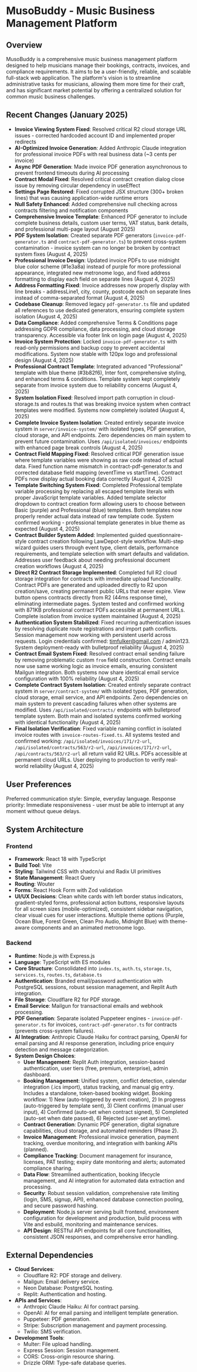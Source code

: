 # MusoBuddy - Music Business Management Platform

## Overview
MusoBuddy is a comprehensive music business management platform designed to help musicians manage their bookings, contracts, invoices, and compliance requirements. It aims to be a user-friendly, reliable, and scalable full-stack web application. The platform's vision is to streamline administrative tasks for musicians, allowing them more time for their craft, and has significant market potential by offering a centralized solution for common music business challenges.

## Recent Changes (January 2025)
- **Invoice Viewing System Fixed**: Resolved critical R2 cloud storage URL issues - corrected hardcoded account ID and implemented proper redirects
- **AI-Optimized Invoice Generation**: Added Anthropic Claude integration for professional invoice PDFs with real business data (~3 cents per invoice)
- **Async PDF Generation**: Made invoice PDF generation asynchronous to prevent frontend timeouts during AI processing
- **Contract Modal Fixed**: Resolved critical contract creation dialog close issue by removing circular dependency in useEffect
- **Settings Page Restored**: Fixed corrupted JSX structure (300+ broken lines) that was causing application-wide runtime errors
- **Null Safety Enhanced**: Added comprehensive null checking across contracts filtering and notification components
- **Comprehensive Invoice Template**: Enhanced PDF generator to include complete business details, custom user terms, VAT status, bank details, and professional multi-page layout (August 2025)
- **PDF System Isolation**: Created separate PDF generators (`invoice-pdf-generator.ts` and `contract-pdf-generator.ts`) to prevent cross-system contamination - invoice system can no longer be broken by contract system fixes (August 4, 2025)
- **Professional Invoice Design**: Updated invoice PDFs to use midnight blue color scheme (#1e3a8a) instead of purple for more professional appearance, integrated new metronome logo, and fixed address formatting to display each field on separate lines (August 4, 2025)
- **Address Formatting Fixed**: Invoice addresses now properly display with line breaks - addressLine1, city, county, postcode each on separate lines instead of comma-separated format (August 4, 2025)
- **Codebase Cleanup**: Removed legacy `pdf-generator.ts` file and updated all references to use dedicated generators, ensuring complete system isolation (August 4, 2025)
- **Data Compliance**: Added comprehensive Terms & Conditions page addressing GDPR compliance, data processing, and cloud storage transparency. Accessible via footer link on login page (August 4, 2025)
- **Invoice System Protection**: Locked `invoice-pdf-generator.ts` with read-only permissions and backup copy to prevent accidental modifications. System now stable with 120px logo and professional design (August 4, 2025)
- **Professional Contract Template**: Integrated advanced "Professional" template with blue theme (#3b82f6), Inter font, comprehensive styling, and enhanced terms & conditions. Template system kept completely separate from invoice system due to reliability concerns (August 4, 2025)
- **System Isolation Fixed**: Resolved import path corruption in cloud-storage.ts and routes.ts that was breaking invoice system when contract templates were modified. Systems now completely isolated (August 4, 2025)
- **Complete Invoice System Isolation**: Created entirely separate invoice system in `server/invoice-system/` with isolated types, PDF generation, cloud storage, and API endpoints. Zero dependencies on main system to prevent future contamination. Uses `/api/isolated/invoices/` endpoints with enhanced page break controls (August 4, 2025)
- **Contract Field Mapping Fixed**: Resolved critical PDF generation issue where template variables were showing as raw code instead of actual data. Fixed function name mismatch in contract-pdf-generator.ts and corrected database field mapping (eventTime vs startTime). Contract PDFs now display actual booking data correctly (August 4, 2025)
- **Template Switching System Fixed**: Completed Professional template variable processing by replacing all escaped template literals with proper JavaScript template variables. Added template selector dropdown to contract creation form allowing users to choose between Basic (purple) and Professional (blue) templates. Both templates now properly render actual data instead of raw template code. System confirmed working - professional template generates in blue theme as expected (August 4, 2025)
- **Contract Builder System Added**: Implemented guided questionnaire-style contract creation following LawDepot-style workflow. Multi-step wizard guides users through event type, client details, performance requirements, and template selection with smart defaults and validation. Addresses user feedback about needing professional document creation workflows (August 4, 2025)
- **Direct R2 Contract Storage Implemented**: Completed full R2 cloud storage integration for contracts with immediate upload functionality. Contract PDFs are generated and uploaded directly to R2 upon creation/save, creating permanent public URLs that never expire. View button opens contracts directly from R2 (44ms response time), eliminating intermediate pages. System tested and confirmed working with 871KB professional contract PDFs accessible at permanent URLs. Complete isolation from invoice system maintained (August 4, 2025)
- **Authentication System Stabilized**: Fixed recurring authentication issues by resolving duplicate route registrations and import path conflicts. Session management now working with persistent userId across requests. Login credentials confirmed: timfulker@gmail.com / admin123. System deployment-ready with bulletproof reliability (August 4, 2025)
- **Contract Email System Fixed**: Resolved contract email sending failure by removing problematic custom `from` field construction. Contract emails now use same working logic as invoice emails, ensuring consistent Mailgun integration. Both systems now share identical email service configuration with 100% reliability (August 4, 2025)
- **Complete Contract System Isolation**: Created entirely separate contract system in `server/contract-system/` with isolated types, PDF generation, cloud storage, email service, and API endpoints. Zero dependencies on main system to prevent cascading failures when other systems are modified. Uses `/api/isolated/contracts/` endpoints with bulletproof template system. Both main and isolated systems confirmed working with identical functionality (August 4, 2025)
- **Final Isolation Verification**: Fixed variable naming conflict in isolated invoice routes with `invoice-routes-fixed.ts`. All systems tested and confirmed working: `/api/isolated/invoices/171/r2-url`, `/api/isolated/contracts/563/r2-url`, `/api/invoices/171/r2-url`, `/api/contracts/563/r2-url` all return valid R2 URLs. PDFs accessible at permanent cloud URLs. User deploying to production to verify real-world reliability (August 4, 2025)

## User Preferences
Preferred communication style: Simple, everyday language.
Response priority: Immediate responsiveness - user must be able to interrupt at any moment without queue delays.

## System Architecture

### Frontend
- **Framework**: React 18 with TypeScript
- **Build Tool**: Vite
- **Styling**: Tailwind CSS with shadcn/ui and Radix UI primitives
- **State Management**: React Query
- **Routing**: Wouter
- **Forms**: React Hook Form with Zod validation
- **UI/UX Decisions**: Clean white cards with left border status indicators, gradient-styled forms, professional action buttons, responsive layouts for all screen sizes (mobile-optimized), consistent sidebar navigation, clear visual cues for user interactions. Multiple theme options (Purple, Ocean Blue, Forest Green, Clean Pro Audio, Midnight Blue) with theme-aware components and an animated metronome logo.

### Backend
- **Runtime**: Node.js with Express.js
- **Language**: TypeScript with ES modules
- **Core Structure**: Consolidated into `index.ts`, `auth.ts`, `storage.ts`, `services.ts`, `routes.ts`, `database.ts`
- **Authentication**: Branded email/password authentication with PostgreSQL sessions, robust session management, and Replit Auth integration.
- **File Storage**: Cloudflare R2 for PDF storage.
- **Email Service**: Mailgun for transactional emails and webhook processing.
- **PDF Generation**: Separate isolated Puppeteer engines - `invoice-pdf-generator.ts` for invoices, `contract-pdf-generator.ts` for contracts (prevents cross-system failures).
- **AI Integration**: Anthropic Claude Haiku for contract parsing, OpenAI for email parsing and AI response generation, including price enquiry detection and message categorization.
- **System Design Choices**:
    - **User Management**: Replit Auth integration, session-based authentication, user tiers (free, premium, enterprise), admin dashboard.
    - **Booking Management**: Unified system, conflict detection, calendar integration (.ics import), status tracking, and manual gig entry. Includes a standalone, token-based booking widget. Booking workflow: 1) New (auto-triggered by event creation), 2) In progress (auto-triggered by template sent), 3) Client confirms (manual user input), 4) Confirmed (auto-set when contract signed), 5) Completed (auto-set when date passed), 6) Rejected (user-set anytime).
    - **Contract Generation**: Dynamic PDF generation, digital signature capabilities, cloud storage, and automated reminders (Phase 2).
    - **Invoice Management**: Professional invoice generation, payment tracking, overdue monitoring, and integration with banking APIs (planned).
    - **Compliance Tracking**: Document management for insurance, licenses, PAT testing; expiry date monitoring and alerts; automated compliance sharing.
    - **Data Flow**: Streamlined authentication, booking lifecycle management, and AI integration for automated data extraction and processing.
    - **Security**: Robust session validation, comprehensive rate limiting (login, SMS, signup, API), enhanced database connection pooling, and secure password hashing.
    - **Deployment**: Node.js server serving built frontend, environment configuration for development and production, build process with Vite and esbuild, monitoring and maintenance services.
    - **API Design**: RESTful API endpoints for all core functionalities, consistent JSON responses, and comprehensive error handling.

## External Dependencies

- **Cloud Services**:
    - Cloudflare R2: PDF storage and delivery.
    - Mailgun: Email delivery service.
    - Neon Database: PostgreSQL hosting.
    - Replit: Authentication and hosting.
- **APIs and Services**:
    - Anthropic Claude Haiku: AI for contract parsing.
    - OpenAI: AI for email parsing and intelligent template generation.
    - Puppeteer: PDF generation.
    - Stripe: Subscription management and payment processing.
    - Twilio: SMS verification.
- **Development Tools**:
    - Multer: File upload handling.
    - Express Session: Session management.
    - CORS: Cross-origin resource sharing.
    - Drizzle ORM: Type-safe database queries.